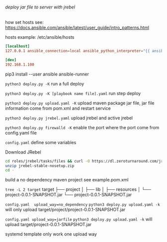 
###### deploy jar file to server with jrebel

how set hosts see: <https://docs.ansible.com/ansible/latest/user_guide/intro_patterns.html>

hosts example: /etc/ansible/hosts

```conf
[localhost]
127.0.0.1 ansible_connection=local ansible_python_interpreter="{{ ansible_playbook_python }}"

[dev]
192.168.1.100
```

pip3 install --user ansible ansible-runner

`python3 deploy.py -K` run a full deploy

`python3 deploy.py -K [playbook name file].yaml` run step deploy

`python3 deploy.py upload.yaml -K` upload maven package jar file, jar file information come from pom.xml and restart service

`python3 deploy.py jrebel.yaml` upload jrebel and active jrebel

`python3 deploy.py firewalld -K` enable the port where the port come from config.yaml file

`config.yaml` define some variables

Download JRebel

```sh
cd roles/jrebel/tasks/files && curl -O https://dl.zeroturnaround.com/jrebel-stable-nosetup.zip
unzip jrebel-stable-nosetup.zip
cd -
```

build a no dependency maven project see example.pom.xml

`tree -L 2 target`
target
├── project
│    ├── lib
│    ├── resources
│    └── project-0.0.1-SNAPSHOT.jar
└── project-0.0.1-SNAPSHOT.jar

`config.yaml  upload_way=no_dependency`
`python3 deploy.py upload.yaml -k` will only upload target/project/project-0.0.1-SNAPSHOT.jar

`config.yaml upload_way=jarfile`
`python3 deploy.py upload.yaml -k` will upload target/project-0.0.1-SNAPSHOT.jar

systemd template only work one upload way
